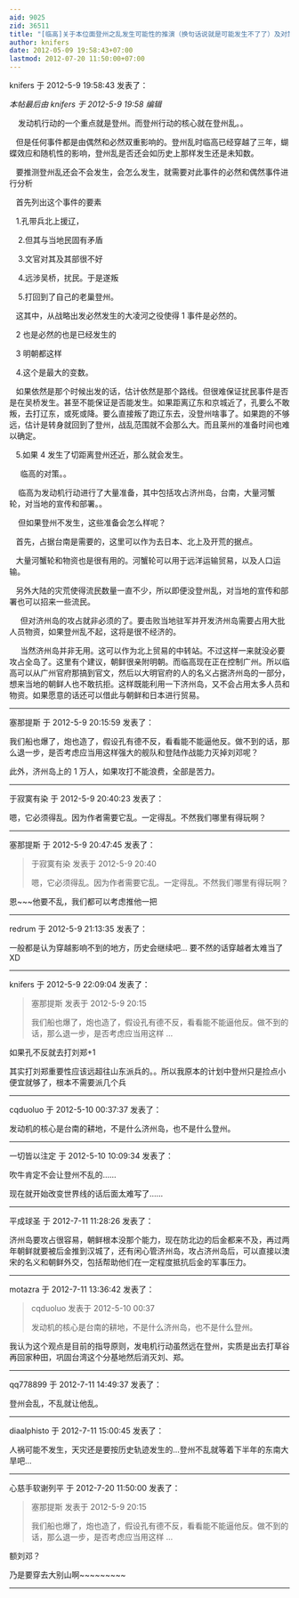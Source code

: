 ```yaml
---
aid: 9025
zid: 36511
title: "[临高]关于本位面登州之乱发生可能性的推演（换句话说就是可能发生不了了）及对策"
author: knifers
date: 2012-05-09 19:58:43+07:00
lastmod: 2012-07-20 11:50:00+07:00
---
```


knifers 于 2012-5-9 19:58:43 发表了：

_本帖最后由 knifers 于 2012-5-9 19:58 编辑_

&nbsp; &nbsp; 发动机行动的一个重点就是登州。而登州行动的核心就在登州乱。。

&nbsp; &nbsp;但是任何事件都是由偶然和必然双重影响的。登州乱时临高已经穿越了三年，蝴蝶效应和随机性的影响，登州乱是否还会如历史上那样发生还是未知数。

&nbsp; &nbsp;要推测登州乱还会不会发生，会怎么发生，就需要对此事件的必然和偶然事件进行分析

&nbsp; &nbsp;首先列出这个事件的要素

&nbsp; &nbsp;1.孔带兵北上援辽，

&nbsp; &nbsp; 2.但其与当地民固有矛盾

&nbsp; &nbsp; 3.文官对其及其部很不好

&nbsp; &nbsp; 4.远涉吴桥，扰民。于是遂叛

&nbsp; &nbsp; 5.打回到了自己的老巢登州。

&nbsp; &nbsp;这其中，从战略出发必然发生的大凌河之役使得 1 事件是必然的。

&nbsp; &nbsp;2 也是必然的也是已经发生的

&nbsp; &nbsp;3 明朝都这样

&nbsp; &nbsp;4.这个是最大的变数。

&nbsp; &nbsp;如果依然是那个时候出发的话，估计依然是那个路线。但很难保证扰民事件是否是在吴桥发生。甚至不能保证是否能发生。如果距离辽东和京城近了，孔要么不敢叛，去打辽东，或死或降。要么直接叛了跑辽东去，没登州啥事了。如果跑的不够远，估计是转身就回到了登州，战乱范围就不会那么大。而且莱州的准备时间也难以确定。

&nbsp; &nbsp;5.如果 4 发生了切距离登州还近，那么就会发生。

&nbsp; &nbsp;&nbsp;&nbsp;临高的对策。。

&nbsp; &nbsp; 临高为发动机行动进行了大量准备，其中包括攻占济州岛，台南，大量河蟹轮，对当地的宣传和部署。。

&nbsp; &nbsp; 但如果登州不发生，这些准备会怎么样呢？

&nbsp; &nbsp;首先，占据台南是需要的，这里可以作为去日本、北上及开荒的据点。

&nbsp; &nbsp;大量河蟹轮和物资也是很有用的。河蟹轮可以用于远洋运输贸易，以及人口运输。

&nbsp; &nbsp;另外大陆的灾荒使得流民数量一直不少，所以即便没登州乱，对当地的宣传和部署也可以招来一些流民。

&nbsp; &nbsp;&nbsp;&nbsp;但对济州岛的攻占就非必须的了。要击败当地驻军并开发济州岛需要占用大批人员物资，如果登州乱不起，这将是很不经济的。

&nbsp; &nbsp;&nbsp;&nbsp;当然济州岛并非无用。这可以作为北上贸易的中转站。不过这样一来就没必要攻占全岛了。这里有个建议，朝鲜很亲附明朝。而临高现在正在控制广州。所以临高可以从广州官府那搞到官文，然后以大明官府的人的名义占据济州岛的一部分，想来当地的朝鲜人也不敢抗拒。这样既能利用一下济州岛，又不会占用太多人员和物资。如果愿意的话还可以借此与朝鲜和日本进行贸易。

---

塞那提斯 于 2012-5-9 20:15:59 发表了：

我们船也爆了，炮也造了，假设孔有德不反，看看能不能逼他反。做不到的话，那么退一步，是否考虑应当用这样强大的舰队和登陆作战能力灭掉刘邓呢？

此外，济州岛上的 1 万人，如果攻打不能浪费，全部是苦力。

---

于寂寞有染 于 2012-5-9 20:40:23 发表了：

嗯，它必须得乱。因为作者需要它乱。一定得乱。不然我们哪里有得玩啊？

---

塞那提斯 于 2012-5-9 20:47:45 发表了：

> 于寂寞有染 发表于 2012-5-9 20:40
>
> 嗯，它必须得乱。因为作者需要它乱。一定得乱。不然我们哪里有得玩啊？

恩~~~他要不乱，我们都可以考虑推他一把

---

redrum 于 2012-5-9 21:13:35 发表了：

一般都是认为穿越影响不到的地方，历史会继续吧... 要不然的话穿越者太难当了 XD

---

knifers 于 2012-5-9 22:09:04 发表了：

> 塞那提斯 发表于 2012-5-9 20:15
>
> 我们船也爆了，炮也造了，假设孔有德不反，看看能不能逼他反。做不到的话，那么退一步，是否考虑应当用这样 ...

如果孔不反就去打刘郑+1

其实打刘郑重要性应该远超往山东派兵的。。所以我原本的计划中登州只是捡点小便宜就够了，根本不需要派几个兵

---

cqduoluo 于 2012-5-10 00:37:37 发表了：

发动机的核心是台南的耕地，不是什么济州岛，也不是什么登州。

---

一切皆以注定 于 2012-5-10 10:09:34 发表了：

吹牛肯定不会让登州不乱的……

现在就开始改变世界线的话后面太难写了……

---

平成球圣 于 2012-7-11 11:28:26 发表了：

济州岛要攻占很容易，朝鲜根本没那个能力，现在防北边的后金都来不及，再过两年朝鲜就要被后金推到汉城了，还有闲心管济州岛，攻占济州岛后，可以直接以澳宋的名义和朝鲜外交，包括帮助他们在一定程度抵抗后金的军事压力。

---

motazra 于 2012-7-11 13:36:42 发表了：

> cqduoluo 发表于 2012-5-10 00:37
>
> 发动机的核心是台南的耕地，不是什么济州岛，也不是什么登州。

我认为这个观点是目前的指导原则，发电机行动虽然远在登州，实质是出去打草谷再回家种田，巩固台湾这个分基地然后消灭刘、郑。

---

qq778899 于 2012-7-11 14:49:37 发表了：

登州会乱，不乱就让他乱。

---

diaalphisto 于 2012-7-11 15:00:45 发表了：

人祸可能不发生，天灾还是要按历史轨迹发生的...登州不乱就等着下半年的东南大旱吧...

---

心慈手软谢列平 于 2012-7-20 11:50:00 发表了：

> 塞那提斯 发表于 2012-5-9 20:15
>
> 我们船也爆了，炮也造了，假设孔有德不反，看看能不能逼他反。做不到的话，那么退一步，是否考虑应当用这样 ...

额刘邓？

乃是要穿去大别山啊~~~~~~~~~

---
